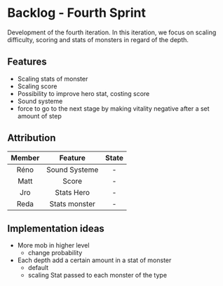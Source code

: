 # Backlog - Fourth Sprint

Development of the fourth iteration. In this iteration, we focus on scaling difficulty, scoring and stats of monsters 
in regard of the depth.

## Features

- Scaling stats of monster
- Scaling score
- Possibility to improve hero stat, costing score
- Sound systeme
- force to go to the next stage by making vitality negative after a set amount of step

## Attribution

|     Member    |             Feature                           | State |
|:-------------:|:---------------------------------------------:|:-----:|
|    Réno       |           Sound Systeme                       |   -   |
|    Matt       |           Score                               |   -   |
|     Jro       |           Stats Hero                          |   -   |
|    Reda       |           Stats monster                       |   -   |


## Implementation ideas

- More mob in higher level
    - change probability
- Each depth add a certain amount in a stat of monster
    - default
    - scaling Stat passed to each monster of the type